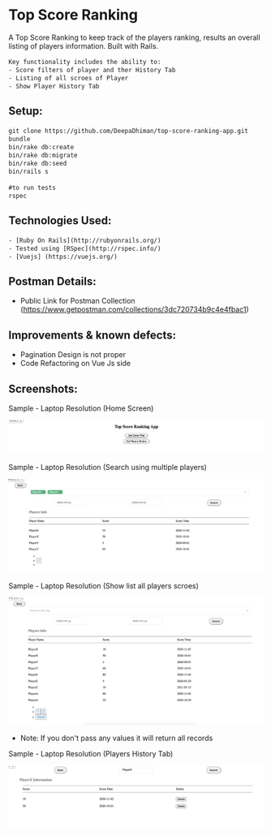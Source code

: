 Top Score Ranking
===================
A Top Score Ranking to keep track of the players ranking, results an overall listing of players information. Built with Rails.

```
Key functionality includes the ability to:
- Score filters of player and ther History Tab
- Listing of all scroes of Player
- Show Player History Tab
```

Setup:
-------
```
git clone https://github.com/DeepaDhiman/top-score-ranking-app.git
bundle
bin/rake db:create
bin/rake db:migrate
bin/rake db:seed
bin/rails s

#to run tests
rspec
```

Technologies Used:
-------
```
- [Ruby On Rails](http://rubyonrails.org/)
- Tested using [RSpec](http://rspec.info/)
- [Vuejs] (https://vuejs.org/)
```

Postman Details:
-------
- Public Link for Postman Collection (https://www.getpostman.com/collections/3dc720734b9c4e4fbac1)

Improvements & known defects:
-------
- Pagination Design is not proper
- Code Refactoring on Vue Js side


Screenshots:
-------
Sample - Laptop Resolution (Home Screen)

![web](git_imgs/screen_1.png)

Sample - Laptop Resolution (Search using multiple players)

![web](git_imgs/screen_2.png)

Sample - Laptop Resolution (Show list all players scroes)

![web](git_imgs/screen_3.png)

* Note: If you don't pass any values it will return all records

Sample - Laptop Resolution (Players History Tab)

![web](git_imgs/screen_4.png)